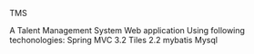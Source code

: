 TMS

A Talent Management System
Web application
Using following techonologies:
Spring MVC 3.2
Tiles 2.2
mybatis
Mysql
